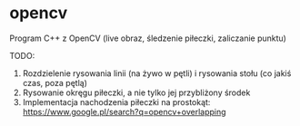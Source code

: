 ﻿# opencv

Program C++ z OpenCV (live obraz, śledzenie piłeczki, zaliczanie punktu)


TODO:
1. Rozdzielenie rysowania linii (na żywo w pętli) i rysowania stołu (co jakiś czas, poza pętlą)
2. Rysowanie okręgu piłeczki, a nie tylko jej przybliżony środek
3. Implementacja nachodzenia piłeczki na prostokąt: https://www.google.pl/search?q=opencv+overlapping